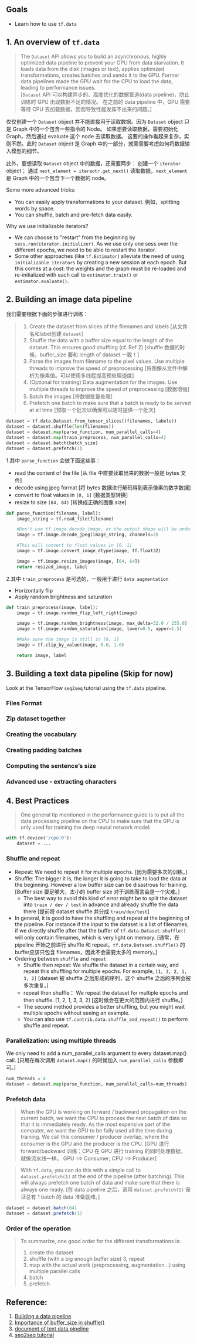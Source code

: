 
## Goals
* Learn how to use `tf.data`


## 1. An overview of `tf.data`
> The `Dataset` API allows you to build an asynchronous, highly optimized data pipeline to prevent your GPU from data starvation. 
> It loads data from the disk (images or text), applies optimized transformations, creates batches and sends it to the GPU. 
> Former data pipelines made the GPU wait for the CPU to load the data, leading to performance issues.  
> [`Dataset` API 可以构建异步的、高度优化的数据管道(data pipeline)，防止训练时 GPU 出现数据不足的情况。
> 在之前的 data pipeline 中，GPU 需要等待 CPU 去加载数据，因而导致性能发挥不出来的问题。]

仅仅创建一个 `Dataset` object 并不能直接用于读取数据。因为 `Dataset` object 只是 Graph 中的一个包含一些指令的 Node。
如果想要读取数据，需要初始化 Graph，然后通过 evaluate 这个 node 去读取数据。
这要的操作看起来复杂，实则不然。此时 `Dataset` object 是 Graph 中的一部分，就需需要考虑如何将数据输入模型的细节。

此外，要想读取 `Dataset` object 中的数据，还需要两步：
创建一个 `iterator` object；
通过 `next_element = iteraotr.get_next()` 读取数据，`next_element` 是 Graph 中的一个包含下一个数据的 node。


Some more advanced tricks:
* You can easily apply transformations to your dataset. 例如，splitting words by space.
* You can shuffle, batch and pre-fetch data easily.

Why we use initializable iterators?
* We can choose to "restart" from the beginning by `sess.run(iterator.initializer)`. 
As we use only one sess over the different epochs, we need to be able to restart the iterator. 
* Some other approaches (like `tf.Estimator`) alleviate the need of using `initializable iterators` by creating a new session at each epoch. 
But this comes at a cost: the weights and the graph must be re-loaded and re-initialized with each call to `estimator.train()` or `estimator.evaluate()`.


## 2. Building an image data pipeline
我们需要根据下面的步骤进行训练：
> 1. Create the dataset from slices of the filenames and labels [从文件名和label创建 `dataset`]
> 2. Shuffle the data with a buffer size equal to the length of the dataset. This ensures good shuffling (cf. Ref 2) [shuffle 数据的时候，buffer_size 要和 length of dataset 一致！]
> 3. Parse the images from filename to the pixel values. Use multiple threads to improve the speed of preprocessing [将图像从文件中解析为像素值。可以使用多线程提高预处理速度]
> 4. (Optional for training) Data augmentation for the images. Use multiple threads to improve the speed of preprocessing [数据增强]
> 5. Batch the images [将数据批量处理]
> 6. Prefetch one batch to make sure that a batch is ready to be served at all time [预取一个批次以确保可以随时提供一个批次]
```python
dataset = tf.data.Dataset.from_tensor_slices((filenames, labels))
dataset = dataset.shuffle(len(filenames))
dataset = dataset.map(parse_function, num_parallel_calls=4)
dataset = dataset.map(train_preprocess, num_parallel_calls=4)
dataset = dataset.batch(batch_size)
dataset = dataset.prefetch(1)
```

1.其中 `parse_function` 会做下面这些事：
* read the content of the file [从 file 中直接读取出来的数据一般是 bytes 文件]
* decode using jpeg format [将 bytes 数据进行解码得到表示像素的数字数据]
* convert to float values in `[0, 1]` [数据类型转换]
* resize to size `(64, 64)` [转换成正确的图像 size]
```python
def parse_function(filename, label):
    image_string = tf.read_file(filename)

    #Don't use tf.image.decode_image, or the output shape will be undefined
    image = tf.image.decode_jpeg(image_string, channels=3)

    #This will convert to float values in [0, 1]
    image = tf.image.convert_image_dtype(image, tf.float32)

    image = tf.image.resize_images(image, [64, 64])
    return resized_image, label
```

2.其中 `train_preprocess` 是可选的，一般用于进行 `data augmentation`
* Horizontally flip
* Apply random brightness and saturation
```python
def train_preprocess(image, label):
    image = tf.image.random_flip_left_right(image)

    image = tf.image.random_brightness(image, max_delta=32.0 / 255.0)
    image = tf.image.random_saturation(image, lower=0.5, upper=1.5)

    #Make sure the image is still in [0, 1]
    image = tf.clip_by_value(image, 0.0, 1.0)

    return image, label
```


## 3. Building a text data pipeline (Skip for now)
Look at the TensorFlow `seq2seq` tutorial using the `tf.data` pipeline.
### Files Format
### Zip dataset together
### Creating the vocabulary
### Creating padding batches
### Computing the sentence’s size
### Advanced use - extracting characters


## 4. Best Practices
> One general tip mentioned in the performance guide is to put all the data processing pipeline on the CPU to make sure that the GPU is only used for training the deep neural network model:
```python
with tf.device('/cpu:0'):
    dataset = ...
```

### Shuffle and repeat
* Repeat: We need to repeat it for multiple epochs. [因为需要多次的训练。]
* Shuffle: The bigger it is, the longer it is going to take to load the data at the beginning. However a low buffer size can be disastrous for training.
[Buffer size 要足够大，太小的 buffer size 对于训练而言会是一个灾难。]
    * The best way to avoid this kind of error might be to split the dataset into `train / dev / test` in advance and already shuffle the data there
    [提前将 dataset shuffle 并分成 `train/dev/test`]
* In general, it is good to have the shuffling and repeat at the beginning of the pipeline. For instance if the input to the dataset is a list of filenames, if we directly shuffle after that the buffer of `tf.data.Dataset.shuffle()` will only contain filenames, which is very light on memory.
[通常，在 pipeline 开始之前进行 shuffle 和 repeat。`tf.data.Dataset.shuffle()` 的buffer应该只包含 filenames，因此不会需要太多的 memory。]
* Ordering between `shuffle` and `repeat`
    * Shuffle then repeat: We shuffle the dataset in a certain way, and repeat this shuffling for multiple epochs. For example, `[1, 3, 2, 1, 3, 2]` 
    [dataset 被 shuffle 之后形成的序列，这个 shuffle 之后的序列会被多次重复。]
    * repeat then shuffle： We repeat the dataset for multiple epochs and then shuffle. [1, 2, 1, 3, 3, 2]
    [这时候会在更大的范围内进行 shuffle。]
    * The second method provides a better shuffling, but you might wait multiple epochs without seeing an example.
    * You can also use `tf.contrib.data.shuffle_and_repeat()` to perform shuffle and repeat.

### Parallelization: using multiple threads
We only need to add a num_parallel_calls argument to every dataset.map() call.
[只用在每次调用 `dataset.map()` 的时候加入 `num_parallel_calls` 参数即可。]
```python
num_threads = 4
dataset = dataset.map(parse_function, num_parallel_calls=num_threads)
```

### Prefetch data
> When the GPU is working on forward / backward propagation on the current batch, we want the CPU to process the next batch of data so that it is immediately ready. 
> As the most expensive part of the computer, we want the GPU to be fully used all the time during training. 
> We call this consumer / producer overlap, where the consumer is the GPU and the producer is the CPU.
> [GPU 进行 forward/backward 训练；CPU 在 GPU 进行 training 的同时处理数据，就像流水线一样。
> GPU ==> Consumer; CPU ==> Producer]

> With `tf.data`, you can do this with a simple call to `dataset.prefetch(1)` at the end of the pipeline (after batching). 
> This will always prefetch one batch of data and make sure that there is always one ready.
> [在 data pipeline 之后，调用 `dataset.prefetch(1)` 保证总有 1 batch 的 data 准备就绪。]
```java 
dataset = dataset.batch(64)
dataset = dataset.prefetch(1)
```

### Order of the operation
> To summarize, one good order for the different transformations is:
> 1. create the dataset
> 2. shuffle (with a big enough buffer size) 3, repeat
> 3. map with the actual work (preprocessing, augmentation…) using multiple parallel calls
> 4. batch
> 5. prefetch


## Reference:
1. [Building a data pipeline](https://cs230.stanford.edu/blog/datapipeline/)
2. [Importance of buffer_size in shuffle()](https://stackoverflow.com/questions/46444018/meaning-of-buffer-size-in-dataset-map-dataset-prefetch-and-dataset-shuffle/48096625#48096625)
3. [document of text data pipeline](https://www.tensorflow.org/tutorials/)
4. [seq2seq tutorial](https://github.com/tensorflow/nmt/)



